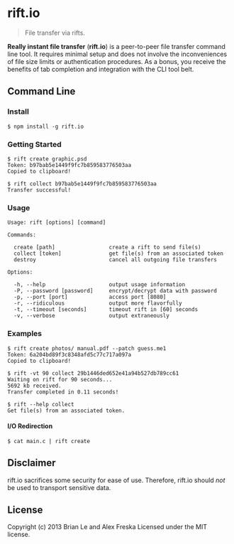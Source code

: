 # rift.io
> File transfer via rifts.

**Really instant file transfer** (**rift.io**) is a peer-to-peer file transfer command line tool. It requires minimal setup and does not involve the inconveniences of file size limits or authentication procedures. As a bonus, you receive the benefits of tab completion and integration with the CLI tool belt.

## Command Line

### Install
    $ npm install -g rift.io

### Getting Started

```console
$ rift create graphic.psd
Token: b97bab5e1449f9fc7b859583776503aa
Copied to clipboard!
```

```console
$ rift collect b97bab5e1449f9fc7b859583776503aa
Transfer successful!
```

### Usage

    Usage: rift [options] [command]

    Commands:

      create [path]                 create a rift to send file(s)
      collect [token]               get file(s) from an associated token
      destroy                       cancel all outgoing file transfers

    Options:

      -h, --help                    output usage information
      -P, --password [password]     encrypt/decrypt data with password
      -p, --port [port]             access port [8080]
      -r, --ridiculous              output more flavorfully
      -t, --timeout [seconds]       timeout rift in [60] seconds
      -v, --verbose                 output extraneously

### Examples

```console
$ rift create photos/ manual.pdf --patch guess.me1
Token: 6a204bd89f3c8348afd5c77c717a097a
Copied to clipboard!
```

```console
$ rift -vt 90 collect 29b1446ded652e41a94b527db789cc61
Waiting on rift for 90 seconds...
5692 kb received.
Transfer completed in 0.11 seconds!
```

```console
$ rift --help collect
Get file(s) from an associated token.
```

#### I/O Redirection

```console
$ cat main.c | rift create
```

## Disclaimer

rift.io sacrifices some security for ease of use. Therefore, rift.io should *not* be used to transport sensitive data.

## License
Copyright (c) 2013 Brian Le and Alex Freska
Licensed under the MIT license.
